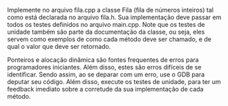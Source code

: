 Implemente no arquivo fila.cpp a classe Fila (fila de números inteiros) tal como está declarada no arquivo fila.h.
Sua implementação deve passar em todos os testes definidos no arquivo main.cpp.
Note que os testes de unidade também são parte da documentação da classe,
ou seja, eles servem como exemplos de como cada método deve ser chamado, e de qual o valor que deve ser retornado.

Ponteiros e alocação dinâmica são fontes frequentes de erros para programadores iniciantes.
Além disso, estes são erros difíceis de se identificar.
Sendo assim, ao se deparar com um erro, use o GDB para deputar seu código.
Além disso, execute os testes de unidade, para ter um feedback imediato sobre a corretude da sua implementação de cada método. 
